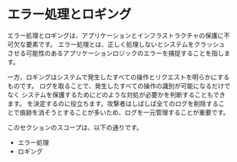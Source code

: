 エラー処理とロギング
==========================

エラー処理とロギングは、アプリケーションとインフラストラクチャの保護に不可欠な要素です。
エラー処理とは、正しく処理しないとシステムをクラッシュさせる可能性のあるアプリケーションロジックのエラーを捕捉することを指します。

一方、ロギングはシステムで発生したすべての操作とリクエストを明らかにするものです。
ログを取ることで、発生したすべての操作の識別が可能になるだけでなく
システムを保護するためにどのような対処が必要かを判断することもできます。
を決定するのに役立ちます。攻撃者はしばしば全てのログを削除することで痕跡を消そうとすることが多いため、ログを一元管理することが重要です。

このセクションのスコープは、以下の通りです。

* エラー処理
* ロギング
